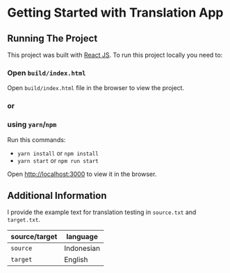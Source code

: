 # Getting Started with Translation App

## Running The Project
This project was built with [React JS](https://github.com/facebook/create-react-app). To run this project locally you need to:

### Open `build/index.html`
Open `build/index.html` file in the browser to view the project.

### or

### using `yarn`/`npm`
Run this commands:
- `yarn install` or `npm install`
- `yarn start` or `npm run start`

Open [http://localhost:3000](http://localhost:3000) to view it in the browser.

## Additional Information
I provide the example text for translation testing in `source.txt` and `target.txt`.

| source/target | language |
| --- | --- |
| `source` | Indonesian |
| `target` | English |